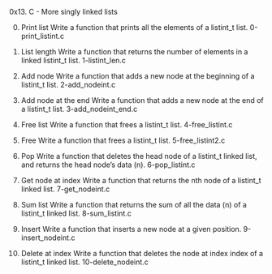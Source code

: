 0x13. C - More singly linked lists

0. Print list
Write a function that prints all the elements of a listint_t list.
0-print_listint.c

1. List length
Write a function that returns the number of elements in a linked listint_t list.
1-listint_len.c

2. Add node
Write a function that adds a new node at the beginning of a listint_t list.
2-add_nodeint.c

3. Add node at the end
Write a function that adds a new node at the end of a listint_t list.
3-add_nodeint_end.c

4. Free list
Write a function that frees a listint_t list.
4-free_listint.c

5. Free
Write a function that frees a listint_t list.
5-free_listint2.c

6. Pop
Write a function that deletes the head node of a listint_t linked list, and returns the head node’s data (n).
6-pop_listint.c

7. Get node at index
Write a function that returns the nth node of a listint_t linked list.
7-get_nodeint.c

8. Sum list
Write a function that returns the sum of all the data (n) of a listint_t linked list.
8-sum_listint.c

9. Insert
Write a function that inserts a new node at a given position.
9-insert_nodeint.c

10. Delete at index
Write a function that deletes the node at index index of a listint_t linked list.
10-delete_nodeint.c


